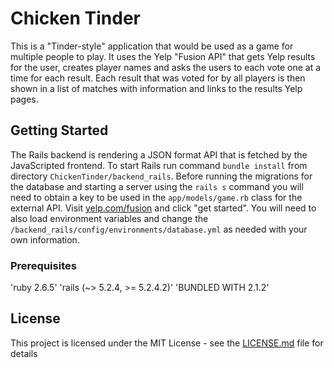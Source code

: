 # Chicken Tinder

This is a "Tinder-style" application that would be used as a game for multiple people to play. It uses the Yelp "Fusion API" that gets Yelp results for the user, creates player names and asks the users to each vote one at a time for each result. Each result that was voted for by all players is then shown in a list of matches with information and links to the results Yelp pages.

## Getting Started

The Rails backend is rendering a JSON format API that is fetched by the JavaScripted frontend. To start Rails run command ```bundle install``` from directory ```ChickenTinder/backend_rails```. Before running the migrations for the database and starting a server using the ```rails s``` command you will need to obtain a key to be used in the ```app/models/game.rb``` class for the external API. Visit [yelp.com/fusion](https://www.yelp.com/fusion) and click "get started". You will need to also load environment variables and change the ```/backend_rails/config/environments/database.yml``` as needed with your own information.

### Prerequisites

'ruby 2.6.5'
'rails (~> 5.2.4, >= 5.2.4.2)'
'BUNDLED WITH 2.1.2'

## License

This project is licensed under the MIT License - see the [LICENSE.md](LICENSE.md) file for details
